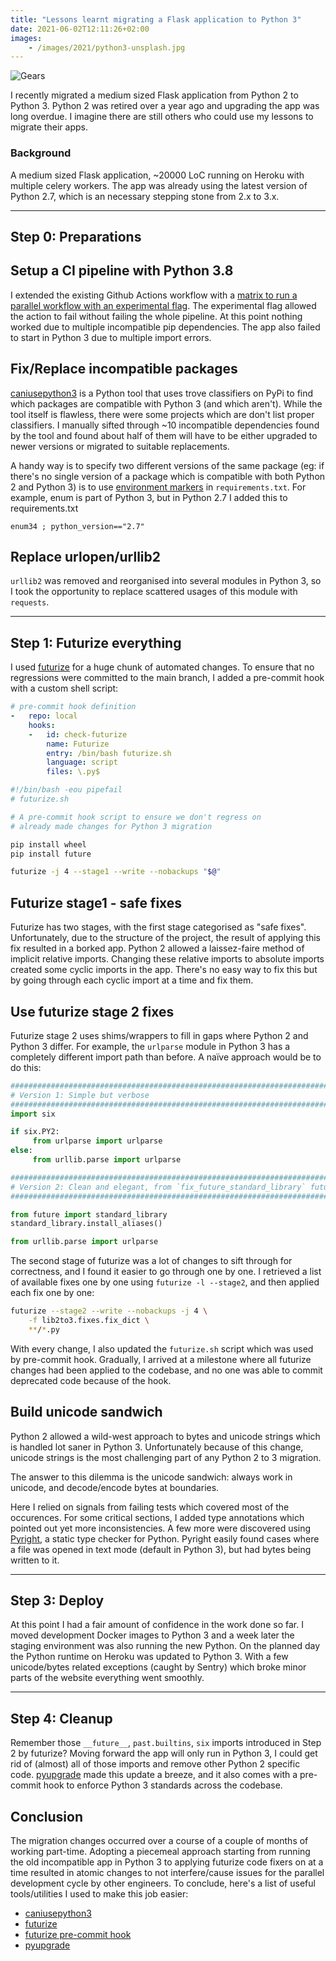```yaml
---
title: "Lessons learnt migrating a Flask application to Python 3"
date: 2021-06-02T12:11:26+02:00
images:
    - /images/2021/python3-unsplash.jpg
---
```

![Gears](/images/2021/python3-unsplash.jpg)

I recently migrated a medium sized Flask application from Python 2 to Python 3. Python 2 was retired over a year ago and upgrading the app was long overdue. I imagine there are still others who could use my lessons to migrate their apps.

### Background

A medium sized Flask application, ~20000 LoC running on Heroku with multiple celery workers. The app was already using the latest version of Python 2.7, which is an necessary stepping stone from 2.x to 3.x.

---------

## Step 0: Preparations 

## **Setup a CI pipeline with Python 3.8**

I extended the existing Github Actions workflow with a [matrix to run a parallel workflow with an experimental flag](https://docs.github.com/en/actions/reference/workflow-syntax-for-github-actions#example-including-new-combinations). The experimental flag allowed the action to fail without failing the whole pipeline. At this point nothing worked due to multiple incompatible pip dependencies. The app also failed to start in Python 3 due to multiple import errors.


## **Fix/Replace incompatible packages**

[caniusepython3](https://pypi.org/project/caniusepython3/) is a Python tool that uses trove classifiers on PyPi to find which packages are compatible with Python 3 (and which aren't). While the tool itself is flawless, there were some projects which are don't list proper classifiers. I manually sifted through ~10 incompatible dependencies found by the tool and found about half of them will have to be either upgraded to newer versions or migrated to suitable replacements.

A handy way is to specify two different versions of the same package (eg: if there's no single version of a package which is compatible with both Python 2 and Python 3) is to use [environment markers](https://www.python.org/dev/peps/pep-0508/#environment-markers) in `requirements.txt`. For example, enum is part of Python 3, but in Python 2.7 I added this to requirements.txt

```
enum34 ; python_version=="2.7"
```

## **Replace urlopen/urllib2**

`urllib2` was removed and reorganised into several modules in Python 3, so I took the opportunity to replace scattered usages of this module with `requests`.


---------

## Step 1: Futurize everything

I used [futurize](https://python-future.org/futurize.html) for a huge chunk of automated changes. To ensure that no regressions were committed to the main branch, I added a pre-commit hook with a custom shell script:

```yaml
# pre-commit hook definition
-   repo: local
    hooks:
    -   id: check-futurize
        name: Futurize
        entry: /bin/bash futurize.sh
        language: script
        files: \.py$
```

```bash
#!/bin/bash -eou pipefail
# futurize.sh

# A pre-commit hook script to ensure we don't regress on
# already made changes for Python 3 migration

pip install wheel
pip install future

futurize -j 4 --stage1 --write --nobackups "$@"
```

## Futurize stage1 - safe fixes

Futurize has two stages, with the first stage categorised as "safe fixes". Unfortunately, due to the structure of the project, the result of applying this fix resulted in a borked app. Python 2 allowed a laissez-faire method of implicit relative imports. Changing these relative imports to absolute imports created some cyclic imports in the app. There's no easy way to fix this but by going through each cyclic import at a time and fix them.


## Use futurize stage 2 fixes

Futurize stage 2 uses shims/wrappers to fill in gaps where Python 2 and Python 3 differ. For example, the `urlparse` module in Python 3 has a completely different import path than before. A naïve approach would be to do this:

```python
##################################################################################
# Version 1: Simple but verbose
##################################################################################
import six

if six.PY2:
     from urlparse import urlparse
else:
     from urllib.parse import urlparse

##################################################################################
# Version 2: Clean and elegant, from `fix_future_standard_library` futurize fixer
##################################################################################

from future import standard_library
standard_library.install_aliases()

from urllib.parse import urlparse
```

The second stage of futurize was a lot of changes to sift through for correctness, and I found it easier to go through one by one. I retrieved a list of available fixes one by one using `futurize -l --stage2`, and then applied each fix one by one:

```bash
futurize --stage2 --write --nobackups -j 4 \
    -f lib2to3.fixes.fix_dict \
    **/*.py
```

With every change, I also updated the `futurize.sh` script which was used by pre-commit hook. Gradually, I arrived at a milestone where all futurize changes had been applied to the codebase, and no one was able to commit deprecated code because of the hook.


## Build unicode sandwich

Python 2 allowed a wild-west approach to bytes and unicode strings which is handled lot saner in Python 3. Unfortunately  because of this change, unicode strings is the most challenging part of any Python 2 to 3 migration.

The answer to this dilemma is the unicode sandwich: always work in unicode, and decode/encode bytes at boundaries.

Here I relied on signals from failing tests which covered most of the occurences. For some critical sections, I added type annotations which pointed out yet more inconsistencies. A few more were discovered using [Pyright](https://github.com/microsoft/pyright/), a static type checker for Python. Pyright easily found cases where a file was opened in text mode (default in Python 3), but had bytes being written to it.

---------

## Step 3: Deploy


At this point I had a fair amount of confidence in the work done so far. I moved development Docker images to Python 3 and a week later the staging environment was also running the new Python. On the planned day the Python runtime on Heroku was updated to Python 3. With a few unicode/bytes related exceptions (caught by Sentry) which broke minor parts of the website everything went smoothly.

---------

## Step 4: Cleanup

Remember those `__future__`, `past.builtins`, `six` imports introduced in Step 2 by futurize? Moving forward the app will only run in Python 3, I could get rid of (almost) all of those imports and remove other Python 2 specific code. [pyupgrade](https://github.com/asottile/pyupgrade) made this update a breeze, and it also comes with a pre-commit hook to enforce Python 3 standards across the codebase.


## Conclusion

The migration changes occurred over a course of a couple of months of working part-time. Adopting a piecemeal approach starting from running the old incompatible app in Python 3 to applying futurize code fixers on at a time resulted in atomic changes to not interfere/cause issues for the parallel development cycle by other engineers. To conclude, here's a list of useful tools/utilities I used to make this job easier:

* [caniusepython3](https://pypi.org/project/caniusepython3/)
* [futurize](https://python-future.org/futurize.html)
* [futurize pre-commit hook](https://pre-commit.com/)
* [pyupgrade](https://pypi.org/project/pyupgrade/)
